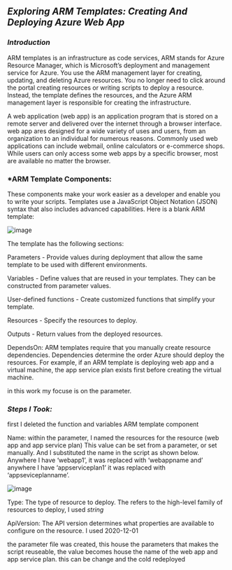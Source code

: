 ## *Exploring ARM Templates: Creating And Deploying Azure Web App*

### *Introduction*
ARM templates is an infrastructure as code services, ARM stands for Azure Resource Manager, which is Microsoft’s deployment and management service for Azure. You use the ARM management layer for creating, updating, and deleting Azure resources. You no longer need to click around the portal creating resources or writing scripts to deploy a resource. Instead, the template defines the resources, and the Azure ARM management layer is responsible for creating the infrastructure.

A web application (web app) is an application program that is stored on a remote server and delivered over the internet through a browser interface. web app ares designed for a wide variety of uses and users, from an organization to an individual for numerous reasons. Commonly used web applications can include webmail, online calculators or e-commerce shops. While users can only access some web apps by a specific browser, most are available no matter the browser.

### *ARM Template Components:

These components make your work easier as a developer and enable you to write your scripts. Templates use a JavaScript Object Notation (JSON) syntax that also includes advanced capabilities. Here is a blank ARM template: 

![image](https://github.com/akpatiudo/Arm-template/assets/118566096/bbdf1b27-1e0b-4706-8e97-fc7b815932e9)

The template has the following sections:

Parameters - Provide values during deployment that allow the same template to be used with different environments.

Variables - Define values that are reused in your templates. They can be constructed from parameter values.

User-defined functions - Create customized functions that simplify your template.

Resources - Specify the resources to deploy.

Outputs - Return values from the deployed resources.

DependsOn:  ARM templates require that you manually create resource dependencies. Dependencies determine the order Azure should deploy the resources. For example, if an ARM template is deploying web app and a virtual machine, the app service plan exists first before creating the virtual machine.

in this work my focuse is on the parameter.

### *Steps I Took:*

first I deleted the function and variables ARM template component

Name: within the parameter,  I named the resources for the resource (web app and app service plan) This value can be set from a parameter, or set manually. And I substituted the name in the script as shown below. Anywhere I have ‘webapp1’, it was replaced with ‘webappname and’ anywhere I have ‘appserviceplan1’ it was replaced with ‘appseviceplanname’. 

![image](https://github.com/akpatiudo/Arm-template/assets/118566096/28e1abf3-3d86-4c79-9014-72ac18833d6d)

Type: The type of resource to deploy. The <resource provider> refers to the high-level family of resources to deploy, I used *string*

ApiVersion: The API version determines what properties are available to configure on the resource. I used 2020-12-01

the parameter file was created, this house the parameters that makes the script reuseable, the value becomes house the name of the web app and app service plan. this can be change and the cold redeployed

